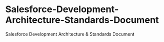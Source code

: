# Salesforce-Development-Architecture-Standards-Document
Salesforce Development Architecture &amp; Standards Document
